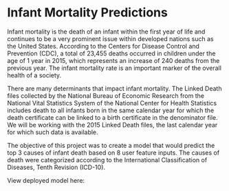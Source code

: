 # Infant Mortality Predictions

Infant mortality is the death of an infant within the first year of life and continues to be a very prominent issue within developed nations such as the United States. According to the Centers for Disease Control and Prevention (CDC), a total of 23,455 deaths occurred in children under the age of 1 year in 2015, which represents an increase of 240 deaths from the previous year. The infant mortality rate is an important marker of the overall health of a society. 

There are many determinants that impact infant mortality. The Linked Death files collected by the National Bureau of Economic Research from the National Vital Statistics System of the National Center for Health Statistics includes death to all infants born in the same calendar year for which the death certificate can be linked to a birth certificate in the denominator file. We will be working with the 2015 Linked Death files, the last calendar year for which such data is available.

The objective of this project was to create a model that would predict the top 3 causes of infant death based on 8 user feature inputs. The causes of death were categorized according to the International Classification of Diseases, Tenth Revision (ICD-10). 

View deployed model here:
